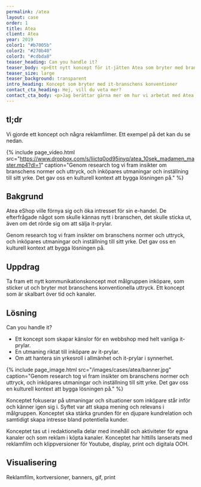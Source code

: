 ```yaml
---
permalink: /atea
layout: case
order: 1
title: Atea
client: Atea
year: 2019
color1: "#b7005b"
color2: "#270b40"
color3: "#cdbda8"
teaser_heading: Can you handle it?
teaser_body: <p>Ett nytt koncept för it-jätten Atea som bryter med branschens konventioner och bygger relation med målgruppen.</p>
teaser_size: large
teaser_background: transparent
intro_heading: Koncept som bryter med it-branschens konventioner
contact_cta_heading: Hej, vill du veta mer?
contact_cta_body: <p>Jag berättar gärna mer om hur vi arbetat med Atea och hur vi kan hjälpa er.</p>
---
```


## tl;dr

Vi gjorde ett koncept och några reklamfilmer. Ett exempel på det kan du se nedan.

{%
  include page_video.html
  src="https://www.dropbox.com/s/liictq0od95inyq/atea_10sek_madamen_master.mp4?dl=1"
  caption="Genom research tog vi fram insikter om branschens normer och uttryck, och inköpares utmaningar och inställning till sitt yrke. Det gav oss en kulturell kontext att bygga lösningen på."
%}

## Bakgrund

Atea eShop ville förnya sig och öka intresset för sin e-handel. De efterfrågade något som skulle kännas nytt i branschen, det skulle sticka ut, även om det rörde sig om att sälja it-prylar.

Genom research tog vi fram insikter om branschens normer och uttryck, och inköpares utmaningar och inställning till sitt yrke. Det gav oss en kulturell kontext att bygga lösningen på.

## Uppdrag

Ta fram ett nytt kommunikationskoncept mot målgruppen inköpare, som sticker ut och bryter mot branschens konventionella uttryck. Ett koncept som är skalbart över tid och kanaler.

## Lösning

Can you handle it?
- Ett koncept som skapar känslor för en webbshop med helt vanliga it-prylar.
- En utmaning riktat till inköpare av it-prylar.
- Om att hantera sin yrkesroll i allmänhet och it-prylar i synnerhet.


{%
  include page_image.html
  src="/images/cases/atea/banner.jpg"
  caption="Genom research tog vi fram insikter om branschens normer och uttryck, och inköpares utmaningar och inställning till sitt yrke. Det gav oss en kulturell kontext att bygga lösningen på."
%}

Konceptet fokuserar på utmaningar och situationer som inköpare står inför och känner igen sig i. Syftet var att skapa mening och relevans i målgruppen. Konceptet ska stärka grunden för en djupare kundrelation och samtidigt skapa intresse bland potentiella kunder.

Konceptet tas ut i redaktionella delar med innehåll och aktiviteter för egna kanaler och som reklam i köpta kanaler. Konceptet har hittills lanserats med reklamfilm och klippversioner för Youtube, display, print och digitala OOH.

## Visualisering

Reklamfilm, kortversioner, banners, gif, print
